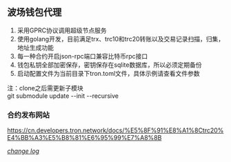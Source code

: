 ## 波场钱包代理

1. 采用GPRC协议调用超级节点服务
2. 使用golang开发，目前满足trx、trc10和trc20转账以及交易记录扫描，归集，地址生成功能
3. 每一种合约开启json-rpc端口兼容比特币rpc接口
4. 钱包私钥全部加密保存，密钥保存在sqlite数据库，所以必须定期备份
5. 启动配置文件为当前目录下tron.toml文件，具体示例请查看文件参数

注：clone之后需更新子模块  
git submodule update --init --recursive


### 合约发布网站

https://cn.developers.tron.network/docs/%E5%8F%91%E8%A1%8Ctrc20%E4%BB%A3%E5%B8%81%E6%95%99%E7%A8%8B

[*change log*](CHANGELOG.md)